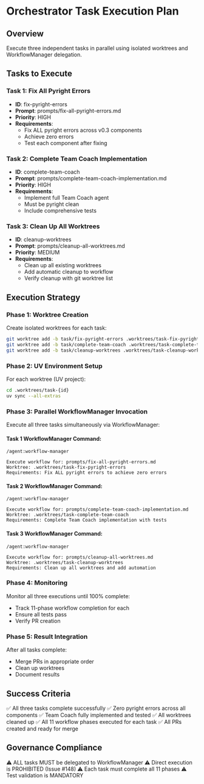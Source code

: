 # Orchestrator Task Execution Plan

## Overview
Execute three independent tasks in parallel using isolated worktrees and WorkflowManager delegation.

## Tasks to Execute

### Task 1: Fix All Pyright Errors
- **ID**: fix-pyright-errors
- **Prompt**: prompts/fix-all-pyright-errors.md
- **Priority**: HIGH
- **Requirements**:
  - Fix ALL pyright errors across v0.3 components
  - Achieve zero errors
  - Test each component after fixing

### Task 2: Complete Team Coach Implementation
- **ID**: complete-team-coach
- **Prompt**: prompts/complete-team-coach-implementation.md
- **Priority**: HIGH
- **Requirements**:
  - Implement full Team Coach agent
  - Must be pyright clean
  - Include comprehensive tests

### Task 3: Clean Up All Worktrees
- **ID**: cleanup-worktrees
- **Prompt**: prompts/cleanup-all-worktrees.md
- **Priority**: MEDIUM
- **Requirements**:
  - Clean up all existing worktrees
  - Add automatic cleanup to workflow
  - Verify cleanup with git worktree list

## Execution Strategy

### Phase 1: Worktree Creation
Create isolated worktrees for each task:
```bash
git worktree add -b task/fix-pyright-errors .worktrees/task-fix-pyright-errors
git worktree add -b task/complete-team-coach .worktrees/task-complete-team-coach
git worktree add -b task/cleanup-worktrees .worktrees/task-cleanup-worktrees
```

### Phase 2: UV Environment Setup
For each worktree (UV project):
```bash
cd .worktrees/task-{id}
uv sync --all-extras
```

### Phase 3: Parallel WorkflowManager Invocation
Execute all three tasks simultaneously via WorkflowManager:

#### Task 1 WorkflowManager Command:
```
/agent:workflow-manager

Execute workflow for: prompts/fix-all-pyright-errors.md
Worktree: .worktrees/task-fix-pyright-errors
Requirements: Fix ALL pyright errors to achieve zero errors
```

#### Task 2 WorkflowManager Command:
```
/agent:workflow-manager

Execute workflow for: prompts/complete-team-coach-implementation.md
Worktree: .worktrees/task-complete-team-coach
Requirements: Complete Team Coach implementation with tests
```

#### Task 3 WorkflowManager Command:
```
/agent:workflow-manager

Execute workflow for: prompts/cleanup-all-worktrees.md
Worktree: .worktrees/task-cleanup-worktrees
Requirements: Clean up all worktrees and add automation
```

### Phase 4: Monitoring
Monitor all three executions until 100% complete:
- Track 11-phase workflow completion for each
- Ensure all tests pass
- Verify PR creation

### Phase 5: Result Integration
After all tasks complete:
- Merge PRs in appropriate order
- Clean up worktrees
- Document results

## Success Criteria
✅ All three tasks complete successfully
✅ Zero pyright errors across all components
✅ Team Coach fully implemented and tested
✅ All worktrees cleaned up
✅ All 11 workflow phases executed for each task
✅ All PRs created and ready for merge

## Governance Compliance
⚠️ ALL tasks MUST be delegated to WorkflowManager
⚠️ Direct execution is PROHIBITED (Issue #148)
⚠️ Each task must complete all 11 phases
⚠️ Test validation is MANDATORY
